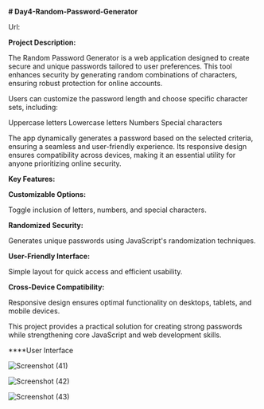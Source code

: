 ******# Day4-Random-Password-Generator******

Url: 


******Project Description:******


The Random Password Generator is a web application designed to create secure and unique passwords tailored to user preferences. This tool enhances security by generating random combinations of characters, ensuring robust protection for online accounts.

Users can customize the password length and choose specific character sets, including:

Uppercase letters
Lowercase letters
Numbers
Special characters


The app dynamically generates a password based on the selected criteria, ensuring a seamless and user-friendly experience. Its responsive design ensures compatibility across devices, making it an essential utility for anyone prioritizing online security.



******Key Features:******

**Customizable Options:**

Toggle inclusion of letters, numbers, and special characters.


**Randomized Security:**

Generates unique passwords using JavaScript's randomization techniques.


**User-Friendly Interface:**

Simple layout for quick access and efficient usability.


**Cross-Device Compatibility:**

Responsive design ensures optimal functionality on desktops, tablets, and mobile devices.


This project provides a practical solution for creating strong passwords while strengthening core JavaScript and web development skills.



****User Interface




![Screenshot (41)](https://github.com/user-attachments/assets/4654446a-eca9-4b98-b507-986f5d9c0838)


![Screenshot (42)](https://github.com/user-attachments/assets/56f1b5f7-d4c0-4627-803c-3675167a93c6)


![Screenshot (43)](https://github.com/user-attachments/assets/2b2fbc30-6e57-4a0f-abdf-2ae4359fb908)

